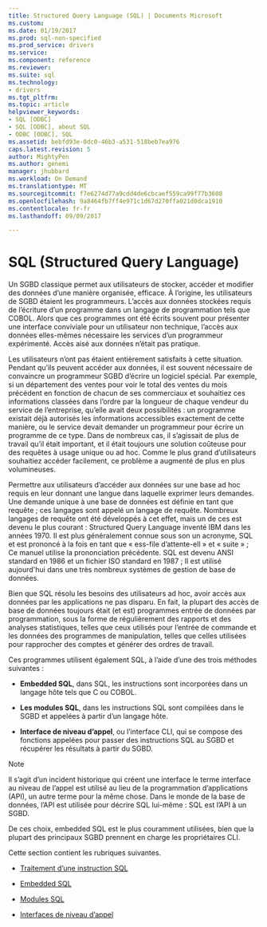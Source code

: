 ```yaml
---
title: Structured Query Language (SQL) | Documents Microsoft
ms.custom: 
ms.date: 01/19/2017
ms.prod: sql-non-specified
ms.prod_service: drivers
ms.service: 
ms.component: reference
ms.reviewer: 
ms.suite: sql
ms.technology:
- drivers
ms.tgt_pltfrm: 
ms.topic: article
helpviewer_keywords:
- SQL [ODBC]
- SQL [ODBC], about SQL
- ODBC [ODBC], SQL
ms.assetid: bebfd93e-0dc0-46b3-a531-518beb7ea976
caps.latest.revision: 5
author: MightyPen
ms.author: genemi
manager: jhubbard
ms.workload: On Demand
ms.translationtype: MT
ms.sourcegitcommit: f7e6274d77a9cdd4de6cbcaef559ca99f77b3608
ms.openlocfilehash: 9a8464fb7ff4e971c1d67d270ffa021d0dca1910
ms.contentlocale: fr-fr
ms.lasthandoff: 09/09/2017

---
```

# <a name="structured-query-language-sql"></a>SQL (Structured Query Language)
Un SGBD classique permet aux utilisateurs de stocker, accéder et modifier des données d’une manière organisée, efficace. À l’origine, les utilisateurs de SGBD étaient les programmeurs. L’accès aux données stockées requis de l’écriture d’un programme dans un langage de programmation tels que COBOL. Alors que ces programmes ont été écrits souvent pour présenter une interface conviviale pour un utilisateur non technique, l’accès aux données elles-mêmes nécessaire les services d’un programmeur expérimenté. Accès aisé aux données n’était pas pratique.  
  
 Les utilisateurs n’ont pas étaient entièrement satisfaits à cette situation. Pendant qu’ils peuvent accéder aux données, il est souvent nécessaire de convaincre un programmeur SGBD d’écrire un logiciel spécial. Par exemple, si un département des ventes pour voir le total des ventes du mois précédent en fonction de chacun de ses commerciaux et souhaitiez ces informations classées dans l’ordre par la longueur de chaque vendeur du service de l’entreprise, qu’elle avait deux possibilités : un programme existait déjà autorisés les informations accessibles exactement de cette manière, ou le service devait demander un programmeur pour écrire un programme de ce type. Dans de nombreux cas, il s’agissait de plus de travail qu’il était important, et il était toujours une solution coûteuse pour des requêtes à usage unique ou ad hoc. Comme le plus grand d’utilisateurs souhaitiez accéder facilement, ce problème a augmenté de plus en plus volumineuses.  
  
 Permettre aux utilisateurs d’accéder aux données sur une base ad hoc requis en leur donnant une langue dans laquelle exprimer leurs demandes. Une demande unique à une base de données est définie en tant que requête ; ces langages sont appelé un langage de requête. Nombreux langages de requête ont été développés à cet effet, mais un de ces est devenu le plus courant : Structured Query Language inventé IBM dans les années 1970. Il est plus généralement connue sous son un acronyme, SQL et est prononcé à la fois en tant que « ess-file d’attente-ell » et « suite » ; Ce manuel utilise la prononciation précédente. SQL est devenu ANSI standard en 1986 et un fichier ISO standard en 1987 ; Il est utilisé aujourd'hui dans une très nombreux systèmes de gestion de base de données.  
  
 Bien que SQL résolu les besoins des utilisateurs ad hoc, avoir accès aux données par les applications ne pas disparu. En fait, la plupart des accès de base de données toujours était (et est) programmes entrée de données par programmation, sous la forme de régulièrement des rapports et des analyses statistiques, telles que ceux utilisés pour l’entrée de commande et les données des programmes de manipulation, telles que celles utilisées pour rapprocher des comptes et générer des ordres de travail.  
  
 Ces programmes utilisent également SQL, à l’aide d’une des trois méthodes suivantes :  
  
-   **Embedded SQL**, dans SQL, les instructions sont incorporées dans un langage hôte tels que C ou COBOL.  
  
-   **Les modules SQL**, dans les instructions SQL sont compilées dans le SGBD et appelées à partir d’un langage hôte.  
  
-   **Interface de niveau d’appel**, ou l’interface CLI, qui se compose des fonctions appelées pour passer des instructions SQL au SGBD et récupérer les résultats à partir du SGBD.  
  
> [!NOTE]  
>  Il s’agit d’un incident historique qui créent une interface le terme interface au niveau de l’appel est utilisé au lieu de la programmation d’applications (API), un autre terme pour la même chose. Dans le monde de la base de données, l’API est utilisée pour décrire SQL lui-même : SQL est l’API à un SGBD.  
  
 De ces choix, embedded SQL est le plus couramment utilisées, bien que la plupart des principaux SGBD prennent en charge les propriétaires CLI.  
  
 Cette section contient les rubriques suivantes.  
  
-   [Traitement d’une instruction SQL](../../odbc/reference/processing-a-sql-statement.md)  
  
-   [Embedded SQL](../../odbc/reference/embedded-sql.md)  
  
-   [Modules SQL](../../odbc/reference/sql-modules.md)  
  
-   [Interfaces de niveau d’appel](../../odbc/reference/call-level-interfaces.md)

